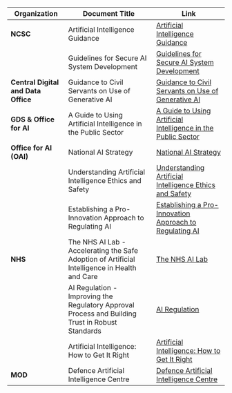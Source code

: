 | **Organization**                      | **Document Title**                                                                 | **Link**                                                                                                                                                                 |
|---------------------------------------|------------------------------------------------------------------------------------|-----------------------------------------------------------------------------------------------------------------------------------------------------------------------|
| **NCSC**                              | Artificial Intelligence Guidance                                                  | [Artificial Intelligence Guidance](https://www.ncsc.gov.uk/section/advice-guidance/all-topics?allTopics=true&topics=artificial%20intelligence&sort=date%2Bdesc)       |
|                                       | Guidelines for Secure AI System Development                                       | [Guidelines for Secure AI System Development](https://www.ncsc.gov.uk/files/Guidelines-for-secure-AI-system-development.pdf)                                           |
| **Central Digital and Data Office**   | Guidance to Civil Servants on Use of Generative AI                                | [Guidance to Civil Servants on Use of Generative AI](https://www.gov.uk/government/publications/guidance-to-civil-servants-on-use-of-generative-ai/guidance-to-civil-servants-on-use-of-generative-ai) |
| **GDS & Office for AI**               | A Guide to Using Artificial Intelligence in the Public Sector                     | [A Guide to Using Artificial Intelligence in the Public Sector](https://www.gov.uk/government/collections/a-guide-to-using-artificial-intelligence-in-the-public-sector) |
| **Office for AI (OAI)**               | National AI Strategy                                                              | [National AI Strategy](https://www.gov.uk/government/publications/national-ai-strategy)                                                                               |
|                                       | Understanding Artificial Intelligence Ethics and Safety                           | [Understanding Artificial Intelligence Ethics and Safety](https://www.gov.uk/guidance/understanding-artificial-intelligence-ethics-and-safety)                        |
|                                       | Establishing a Pro-Innovation Approach to Regulating AI                           | [Establishing a Pro-Innovation Approach to Regulating AI](https://www.gov.uk/government/publications/establishing-a-pro-innovation-approach-to-regulating-ai)         |
| **NHS**                               | The NHS AI Lab - Accelerating the Safe Adoption of Artificial Intelligence in Health and Care | [The NHS AI Lab](https://transform.england.nhs.uk/ai-lab/)                                                                                                             |
|                                       | AI Regulation - Improving the Regulatory Approval Process and Building Trust in Robust Standards | [AI Regulation](https://transform.england.nhs.uk/ai-lab/ai-lab-programmes/regulating-the-ai-ecosystem/)                                                              |
|                                       | Artificial Intelligence: How to Get It Right                                      | [Artificial Intelligence: How to Get It Right](https://transform.england.nhs.uk/media/documents/NHSX_AI_report.pdf)                                                   |
| **MOD**                               | Defence Artificial Intelligence Centre                                           | [Defence Artificial Intelligence Centre](https://www.gov.uk/government/groups/defence-artificial-intelligence-centre)                                                |
